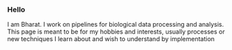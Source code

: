 ### Hello 

I am Bharat. I work on pipelines for biological data processing and analysis. 
This page is meant to be for my hobbies and interests, usually processes or new techniques I learn about and wish to understand by implementation
